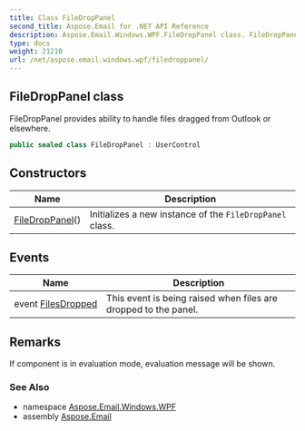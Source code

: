 ```yaml
---
title: Class FileDropPanel
second_title: Aspose.Email for .NET API Reference
description: Aspose.Email.Windows.WPF.FileDropPanel class. FileDropPanel provides ability to handle files dragged from Outlook or elsewhere
type: docs
weight: 21210
url: /net/aspose.email.windows.wpf/filedroppanel/
---
```

## FileDropPanel class

FileDropPanel provides ability to handle files dragged from Outlook or elsewhere.

```csharp
public sealed class FileDropPanel : UserControl
```

## Constructors

| Name | Description |
| --- | --- |
| [FileDropPanel](filedroppanel/)() | Initializes a new instance of the `FileDropPanel` class. |

## Events

| Name | Description |
| --- | --- |
| event [FilesDropped](../../aspose.email.windows.wpf/filedroppanel/filesdropped/) | This event is being raised when files are dropped to the panel. |

## Remarks

If component is in evaluation mode, evaluation message will be shown.

### See Also

* namespace [Aspose.Email.Windows.WPF](../../aspose.email.windows.wpf/)
* assembly [Aspose.Email](../../)


